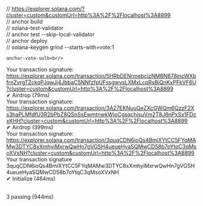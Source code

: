   // https://explorer.solana.com/?cluster=custom&customUrl=http%3A%2F%2Flocalhost%3A8899 <br/>
  // anchor build<br/>
  // solana-test-validator<br/>
  // anchor test --skip-local-validator<br/>
  // anchor deploy<br/>
  // solana-keygen grind --starts-with=vote:1<br/>

    anchor-vote-solb<br/>
Your transaction signature: https://explorer.solana.com/transaction/5HRbDENrmebcjzNMBN878incWXbfrnZvrgTZckqPJqwJj4JbbaC5NNfzfpUFssgwvsLXMxLcpRsBiQnKxPFkVF6U?cluster=custom&customUrl=http%3A%2F%2Flocalhost%3A8899<br/>
    ✔ Airdrop (79ms)<br/>
Your transaction signature: https://explorer.solana.com/transaction/3A27EKNuuQeZXcGWQm6QzzF2Xs3haPLMfdfU3R2bPbZ8QSnSsEwmtnwkWjoCgsqchisuVm2T8J6nPxSx1FDcxKHH?cluster=custom&customUrl=http%3A%2F%2Flocalhost%3A8899<br/>
    ✔ Airdrop (399ms)<br/>
Your transaction signature: https://explorer.solana.com/transaction/3quqCDN6ioQs4BmiXYtCC5FYqMAMw3DTYC8xXmhyiMxrwQwHn7gVGSH4ueueHyaSQMwCD58b7oYtqC3qMsoXVxNH?cluster=custom&customUrl=http%3A%2F%2Flocalhost%3A8899<br/>
Your transaction signature <br/>3quqCDN6ioQs4BmiXYtCC5FYqMAMw3DTYC8xXmhyiMxrwQwHn7gVGSH4ueueHyaSQMwCD58b7oYtqC3qMsoXVxNH<br/>
    ✔ Initialize (464ms)<br/>
<br/>

  3 passing (944ms)<br/>
